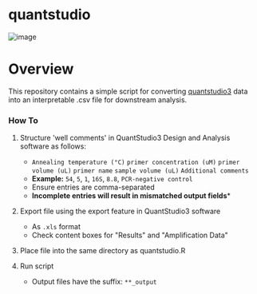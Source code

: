 # quantstudio
![image](https://user-images.githubusercontent.com/69192049/170927847-62db8647-e0e6-45c9-be4c-cced356e0b11.png) 


# Overview

This repository contains a simple script for converting [quantstudio3](https://www.thermofisher.com/order/catalog/product/A31665?SID=srch-srp-A31665) data into an interpretable .csv file for downstream analysis.

### How To

1) Structure 'well comments' in QuantStudio3 Design and Analysis software as follows:
    - `Annealing temperature (°C)` `primer concentration (uM)` `primer volume (uL)` `primer name` `sample volume (uL)` `Additional comments`
    - **Example:** `54`, `5`, `1`, `16S`, `8.8`, `PCR-negative control` 
    - Ensure entries are comma-separated
    - **Incomplete entries will result in mismatched output fields***

2) Export file using the export feature in QuantStudio3 software
    - As `.xls` format
    - Check content boxes for "Results" and "Amplification Data" 

3) Place file into the same directory as quantstudio.R

4) Run script 
    - Output files have the suffix: `**_output`
